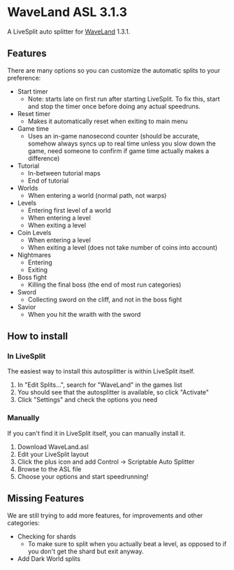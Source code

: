 # WaveLand ASL 3.1.3
A LiveSplit auto splitter for [WaveLand](http://rologfos.com/) 1.3.1.

## Features
There are many options so you can customize the automatic splits to your preference:
 * Start timer
   * Note: starts late on first run after starting LiveSplit. To fix this, start and stop the timer once before doing any actual speedruns.
 * Reset timer
   * Makes it automatically reset when exiting to main menu
 * Game time
   * Uses an in-game nanosecond counter (should be accurate, somehow always syncs up to real time unless you slow down the game, need someone to confirm if game time actually makes a difference)
 * Tutorial
   * In-between tutorial maps
   * End of tutorial
 * Worlds
   * When entering a world (normal path, not warps)
 * Levels
   * Entering first level of a world
   * When entering a level
   * When exiting a level
 * Coin Levels
   * When entering a level
   * When exiting a level (does not take number of coins into account)
 * Nightmares
   * Entering
   * Exiting
 * Boss fight
   * Killing the final boss (the end of most run categories)
 * Sword
   * Collecting sword on the cliff, and not in the boss fight
 * Savior
   * When you hit the wraith with the sword

## How to install
### In LiveSplit
The easiest way to install this autosplitter is within LiveSplit itself.
 1. In "Edit Splits...", search for "WaveLand" in the games list
 2. You should see that the autosplitter is available, so click "Activate"
 3. Click "Settings" and check the options you need
### Manually
If you can't find it in LiveSplit itself, you can manually install it.
 1. Download WaveLand.asl
 2. Edit your LiveSplit layout
 3. Click the plus icon and add Control -> Scriptable Auto Splitter
 4. Browse to the ASL file
 5. Choose your options and start speedrunning!

## Missing Features
We are still trying to add more features, for improvements and other categories:
 * Checking for shards
   * To make sure to split when you actually beat a level, as opposed to if you don't get the shard but exit anyway.
 * Add Dark World splits
